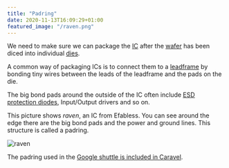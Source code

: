 ```yaml
---
title: "Padring"
date: 2020-11-13T16:09:29+01:00
featured_image: "/raven.png"
---
```


We need to make sure we can package the [IC](/terminology/ic) after the [wafer](/terminology/wafer) has been diced into individual [dies](/terminology/die).

A common way of packaging ICs is to connect them to a [leadframe](/terminology/die#leadframe) by bonding tiny wires between the leads of the leadframe and the pads on the die.

The big bond pads around the outside of the IC often include [ESD protection diodes](https://en.wikipedia.org/wiki/Electrostatic_discharge), Input/Output drivers and so on.

This picture shows _raven_, an IC from Efabless. You can see around the edge there are the big bond pads and the power and ground lines. This structure is called a padring.

![raven](/raven.png)

The padring used in the [Google shuttle is included in Caravel](/terminology/shuttle#caravel).
